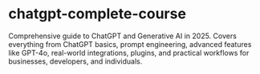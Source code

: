 # chatgpt-complete-course
Comprehensive guide to ChatGPT and Generative AI in 2025. Covers everything from ChatGPT basics, prompt engineering, advanced features like GPT-4o, real-world integrations, plugins, and practical workflows for businesses, developers, and individuals.
